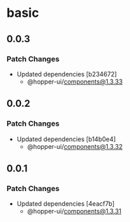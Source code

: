 # basic

## 0.0.3

### Patch Changes

- Updated dependencies [b234672]
  - @hopper-ui/components@1.3.33

## 0.0.2

### Patch Changes

- Updated dependencies [b14b0e4]
  - @hopper-ui/components@1.3.32

## 0.0.1

### Patch Changes

- Updated dependencies [4eacf7b]
  - @hopper-ui/components@1.3.31
